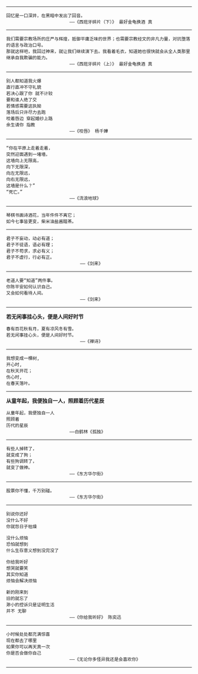_ _ _
```
回忆是一口深井，在黑暗中发出了回音。
						——《西班牙碎片（下）》 最好金龟换酒 真
```
_ _ _
```
我们需要宗教场所的庄严与辉煌，抵御平庸乏味的世界；也需要宗教经文的非凡力量，对抗堕落的语言与政治口号。
那就这样吧，我回过神来，就让我们继续演下去。我看着毛衣，知道她也很快就会从全人类那里继承自我欺骗的能力。
						——《西班牙碎片（上）》 最好金龟换酒 真
```
_ _ _
```
别人都知道我火爆
直行直冲不守礼貌
若决心跟了你 就不计较
要和谁人绝了交
若情感需要这执拗
落场后只许尽力去跑
咬着唇边 穿起婚纱上路
余生请你 指教
						——《咬唇》 杨千嬅
```
_ _ _
```
“你在平原上走着走着，
突然迎面遇到一堵墙，
这墙向上无限高，
向下无限深，
向左无限远，
向右无限远，
这墙是什么？”
“死亡。”
						——《流浪地球》
```
_ _ _
```
琴棋书画诗酒花，当年件件不离它；
如今七事皆更变，柴米油盐酱醋茶。
```
_ _ _
```
君子不妄动，动必有道；
君子不徒语，语必有理；
君子不苟求，求必有义；
君子不虚行，行必有正。
							——《剑来》
```
_ _ _

```
老道人要“知道”两件事。
你陈平安如何认识自己。
又会如何看待人间。
							——《剑来》
```
_ _ _

**若无闲事挂心头，便是人间好时节**

```
春有百花秋有月，夏有凉风冬有雪。
若无闲事挂心头，便是人间好时节。
							——《禅诗》
```
_ _ _

```
我想变成一棵树,
开心时,
在秋天开花；
伤心时,
在春天落叶。
```
_ _ _

**从童年起，我便独自一人，照顾着历代星辰**

```
从童年起，我便独自一人 
照顾着 
历代的星辰
						——白鹤林《孤独》
```
_ _ _

```
有些人掉转了，
就变成了狗；
有些狗调转了，
就变了做神。
						——《东方华尔街》
```
_ _ _

```
股票你不懂，千万别碰。
						——《东方华尔街》
```
_ _ _
```
别说你还好
没什么不好
你就怨日子枯燥
	
没什么烦恼
恐怕就想到
什么生存意义想到没完没了
	
你给我听好
想哭就要笑
其实你知道
烦恼会解决烦恼
	
新的刚来到
旧的就忘了
渺小的控诉只是证明生活
并不 无聊
						——《你给我听好》 陈奕迅
```
_ _ _
```
小时候处处都充满惊喜
现在都去了哪里
如果你可以再天真一次
你是否会做你自己
						——《无论你多怪异我还是会喜欢你》
```
_ _ _
